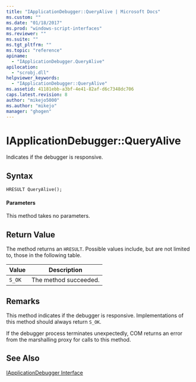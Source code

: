 ```yaml
---
title: "IApplicationDebugger::QueryAlive | Microsoft Docs"
ms.custom: ""
ms.date: "01/18/2017"
ms.prod: "windows-script-interfaces"
ms.reviewer: ""
ms.suite: ""
ms.tgt_pltfrm: ""
ms.topic: "reference"
apiname: 
  - "IApplicationDebugger.QueryAlive"
apilocation: 
  - "scrobj.dll"
helpviewer_keywords: 
  - "IApplicationDebugger::QueryAlive"
ms.assetid: 41181ebb-a3bf-4e41-82af-d6c7348dc706
caps.latest.revision: 8
author: "mikejo5000"
ms.author: "mikejo"
manager: "ghogen"
---
```

# IApplicationDebugger::QueryAlive
Indicates if the debugger is responsive.  
  
## Syntax  
  
```  
HRESULT QueryAlive();  
```  
  
#### Parameters  
 This method takes no parameters.  
  
## Return Value  
 The method returns an `HRESULT`. Possible values include, but are not limited to, those in the following table.  
  
|Value|Description|  
|-----------|-----------------|  
|`S_OK`|The method succeeded.|  
  
## Remarks  
 This method indicates if the debugger is responsive. Implementations of this method should always return `S_OK`.  
  
 If the debugger process terminates unexpectedly, COM returns an error from the marshalling proxy for calls to this method.  
  
## See Also  
 [IApplicationDebugger Interface](../../winscript/reference/iapplicationdebugger-interface.md)
